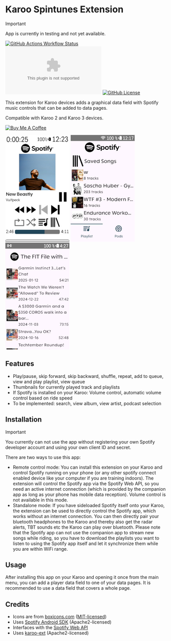 # Karoo Spintunes Extension

> [!IMPORTANT]  
> App is currently in testing and not yet available.

[![GitHub Actions Workflow Status](https://img.shields.io/github/actions/workflow/status/timklge/karoo-spintunes/android.yml)](https://github.com/timklge/karoo-spintunes/actions/workflows/android.yml)
[![GitHub Downloads (specific asset, all releases)](https://img.shields.io/github/downloads/timklge/karoo-spintunes/app-release.apk)](https://github.com/timklge/karoo-spintunes/releases)
[![GitHub License](https://img.shields.io/github/license/timklge/karoo-spintunes)](https://github.com/timklge/karoo-spintunes/blob/master/LICENSE)

This extension for Karoo devices adds a graphical data field with Spotify music controls that can be added to data pages.

Compatible with Karoo 2 and Karoo 3 devices.

<a href="https://www.buymeacoffee.com/timklge" target="_blank"><img src="https://cdn.buymeacoffee.com/buttons/default-orange.png" alt="Buy Me A Coffee" height="41" width="174"></a>

![Player](player.jpg)
![Playlists](playlists.jpg)
![Podcast](podcast.jpg)

## Features

- Play/pause, skip forward, skip backward, shuffle, repeat, add to queue, view and play playlist, view queue
- Thumbnails for currently played track and playlists
- If Spotify is installed on your Karoo: Volume control, automatic volume control based on ride speed
- To be implemented: search, view album, view artist, podcast selection

## Installation

> [!IMPORTANT]  
> You currently can not use the app without registering your own Spotify developer account and using your own client ID and secret.

There are two ways to use this app:

- Remote control mode: You can install this extension on your Karoo and control Spotify running on your phone (or any other spotify connect enabled device like your computer if you are training indoors). The extension will control the Spotify app via the Spotify Web API, so you need an active internet connection (which is provided by the companion app as long as your phone has mobile data reception). Volume control is not available in this mode.
- Standalone mode: If you have sideloaded Spotify itself onto your Karoo, the extension can be used to directly control the Spotify app, which works without an internet connection. You can then directly pair your bluetooth headphones to the Karoo and thereby also get the radar alerts, TBT sounds etc the Karoo can play over bluetooth. Please note that the Spotify app can not use the companion app to stream new songs while riding, so you have to download the playlists you want to listen to using the Spotify app itself and let it synchronize them while you are within WiFi range.

## Usage

After installing this app on your Karoo and opening it once from the main menu, you can add a player data field to one of your data pages. It is recommended to use a data field that covers a whole page.

## Credits

- Icons are from [boxicons.com](https://boxicons.com) ([MIT-licensed](icon_credits.txt))
- Uses [Spotify Android SDK](https://github.com/spotify/android-sdk) (Apache2-licensed)
- Interfaces with the [Spotify Web API](https://developer.spotify.com/documentation/web-api/)
- Uses [karoo-ext](https://github.com/hammerheadnav/karoo-ext) (Apache2-licensed)
